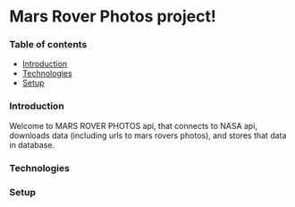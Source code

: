 # Mars Rover Photos project!
### Table of contents
* [Introduction](#introduction)
* [Technologies](#technologies)
* [Setup](#setup)

### Introduction
Welcome to MARS ROVER PHOTOS api, that connects to NASA api, downloads data (including urls to mars rovers photos), and stores that data in database.

### Technologies

### Setup

